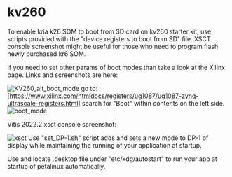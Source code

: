 # kv260
To enable kria k26 SOM to boot from SD card on kv260 starter kit, use scripts provided with the "device registers to boot from SD" file. XSCT console screenshot might be useful for those who need to program flash newly purchased kr6 SOM. 

If you need to set other params of boot modes than take a look at the Xilinx page. Links and screenshots are here:

![KV260_alt_boot_mode](https://user-images.githubusercontent.com/15190686/230727844-7349e99e-3c67-4e16-a36c-9c97e23d3541.png)
go to:[https://www.xilinx.com/htmldocs/registers/ug1087/ug1087-zynq-ultrascale-registers.html]
search for "Boot" within contents on the left side.
![boot_mode](https://user-images.githubusercontent.com/15190686/230728024-0e86f8a1-4e69-4a73-b99b-8c593c6ad039.png)

Vitis 2022.2 xsct console screenshot:

![xsct](https://user-images.githubusercontent.com/15190686/230725678-cf99243d-0216-47f7-857d-c0a4ca06442f.png)
Use "set_DP-1.sh" script adds and sets a new mode to DP-1 of display while maintaining the running of your application at startup.

Use and locate .desktop file under "etc/xdg/autostart" to run your app at startup of petalinux automatically.


